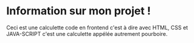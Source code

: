 # Information sur mon projet !
Ceci est une calculette code en frontend c'est à dire avec HTML, CSS et JAVA-SCRIPT c'est une calculette appélée autrement pourboire.